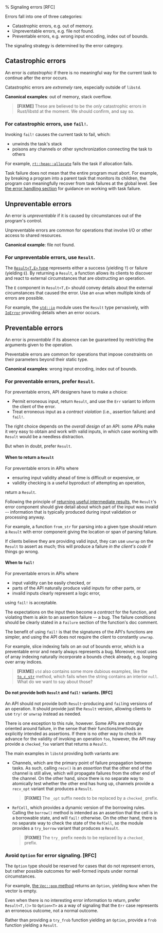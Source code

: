% Signaling errors [RFC]

Errors fall into one of three categories:

* Catastrophic errors, e.g. out of memory.
* Unpreventable errors, e.g. file not found.
* Preventable errors, e.g. wrong input encoding, index out of bounds.

The signaling strategy is determined by the error category.

## Catastrophic errors

An error is _catastrophic_ if there is no meaningful way for the current task to
continue after the error occurs.

Catastrophic errors are _extremely_ rare, especially outside of `libstd`.

**Canonical examples**: out of memory, stack overflow.

> **[FIXME]** These are believed to be the _only_ catastrophic errors in
> Rust/libstd at the moment. We should confirm, and say so.

### For catastrophic errors, use `fail!`.

Invoking `fail!` causes the current task to fail, which:

* unwinds the task's stack
* poisons any channels or other synchronization connecting the task to others

For example,
[`rt::heap::allocate`](http://static.rust-lang.org/doc/master/std/rt/heap/fn.allocate.html)
fails the task if allocation fails.

Task failure does not mean that the entire program must abort.
For example, by breaking a program into a parent task that monitors its
children, the program _can_ meaningfully recover from task failures at the
global level. See [the error handling section](handling.md) for guidance
on working with task failure.

## Unpreventable errors

An error is _unpreventable_ if it is caused by circumstances out of the
program's control.

Unpreventable errors are common for operations that involve I/O or other access
to shared resources.

**Canonical example**: file not found.

### For unpreventable errors, use `Result`.

The
[`Result<T,E>` type](http://static.rust-lang.org/doc/master/std/result/index.html)
represents either a success (yielding `T`) or failure (yielding `E`). By
returning a `Result`, a function allows its clients to discover and react to
external circumstances that are obstructing an operation.

The `E` component in `Result<T,E>` should convey details about the external
circumstances that caused the error. Use an `enum` when multiple kinds of errors
are possible.

For example, the
[`std::io`](http://static.rust-lang.org/doc/master/std/io/index.html) module
uses the `Result` type pervasively, with
[`IoError`](http://static.rust-lang.org/doc/master/std/io/struct.IoError.html)
providing details when an error occurs.

## Preventable errors

An error is _preventable_ if its absence can be guaranteed by restricting the
arguments given to the operation.

Preventable errors are common for operations that impose constraints on their
parameters beyond their static type.

**Canonical examples**: wrong input encoding, index out of bounds.

### For preventable errors, prefer `Result`.

For preventable errors, API designers have to make a choice:

* Permit erroneous input, return `Result`, and use the `Err` variant to inform
  the client of the error.
* Treat erroneous input as a _contract violation_ (i.e., assertion failure) and `fail!`.

The right choice depends on the _overall design_ of an API: some APIs make it
very easy to obtain and work with valid inputs, in which case working with `Result` would be a needless distraction.

But when in doubt, prefer `Result`.

#### When to return a `Result`

For preventable errors in APIs where

* ensuring input validity ahead of time is difficult or expensive, or
* validity checking is a useful byproduct of attempting an operation,

return a `Result`.

Following the principle of
[returning useful intermediate results](../features/functions-and-methods/output.md),
the `Result`'s error component should give detail about which part of the input
was invalid -- information that is typically produced during input validation or
processing anyway.

For example, a function `from_str` for parsing into a given type should return a
`Result` with error component giving the location or span of parsing failure.

If clients believe they are providing valid input, they can use `unwrap` on the
`Result` to assert as much; this will produce a failure _in the client's
code_ if things go wrong.

#### When to `fail!`

For preventable errors in APIs where

* input validity can be easily checked, or
* parts of the API naturally produce valid inputs for other parts, or
* invalid inputs clearly represent a logic error,

using `fail!` is acceptable.

The expectations on the input then become a _contract_ for the function, and
violating them is akin to an assertion failure -- a bug. The failure conditions
should be clearly stated in a `Failure` section of the function's doc comment.

The benefit of using `fail!` is that the signatures of the API's functions are
simpler, and using the API does not require the client to constantly `unwrap`.

For example, slice indexing fails on an out of bounds error, which is a
preventable error and nearly always represents a bug. Moreover, most uses of
array indexing naturally incorporate a bounds check already, e.g. looping over
array indices.

> **[FIXME]** `std` also contains some more dubious examples, like the
> [`to_c_str`](http://static.rust-lang.org/doc/master/std/c_str/trait.ToCStr.html#tymethod.to_c_str)
> method, which fails when the string contains an interior
> `null`. What do we want to say about those?

#### Do not provide both `Result` and `fail!` variants. [RFC]

An API should not provide both `Result`-producing and `fail`ing versions of an
operation. It should provide just the `Result` version, allowing clients to use
`try!` or `unwrap` instead as needed.

There is one exception to this rule, however. Some APIs are strongly oriented
around failure, in the sense that their functions/methods are explicitly
intended as assertions.  If there is no other way to check in advance for the
validity of invoking an operation `foo`, however, the API may provide a
`checked_foo` variant that returns a `Result`.

The main examples in `libstd` providing both variants are:

* Channels, which are the primary point of failure propagation between tasks. As
  such, calling `recv()` is an _assertion_ that the other end of the channel is
  still alive, which will propagate failures from the other end of the
  channel. On the other hand, since there is no separate way to atomically test
  whether the other end has hung up, channels provide a `recv_opt` variant that
  produces a `Result`.

  > **[FIXME]** The `_opt` suffix needs to be replaced by a `checked_` prefix.


* `RefCell`, which provides a dynamic version of the borrowing rules. Calling
  the `borrow()` method is intended as an assertion that the cell is in a
  borrowable state, and will `fail!` otherwise. On the other hand, there is no
  separate way to check the state of the `RefCell`, so the module provides a
  `try_borrow` variant that produces a `Result`.

    > **[FIXME]** The `try_` prefix needs to be replaced by a `checked_` prefix.

### Avoid `Option` for error signaling. [RFC]

The `Option` type should be reserved for cases that do not represent errors, but
rather possible outcomes for well-formed inputs under normal circumstances.

For example,
[the `Vec::pop` method](http://static.rust-lang.org/doc/master/std/vec/struct.Vec.html)
returns an `Option`, yielding `None` when the vector is empty.

Even when there is no interesting error information to return, prefer
`Result<T,()>` to `Option<T>` as a way of signaling that the `Err` case represents an
erroneous outcome, not a normal outcome.

Rather than providing a `try_frob` function yielding an `Option`, provide a
`frob` function yielding a `Result`.
